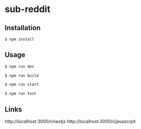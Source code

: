 # sub-reddit


## Installation

```bash
$ npm install 
```

## Usage

```bash
$ npm run dev

$ npm run build 

$ npm run start

$ npm run test
```

## Links

http://localhost:3000/r/nextjs
http://localhost:3000/r/javascrpit
